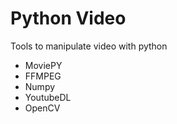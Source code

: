 Python Video
============

Tools to manipulate video with python

- MoviePY
- FFMPEG
- Numpy
- YoutubeDL
- OpenCV